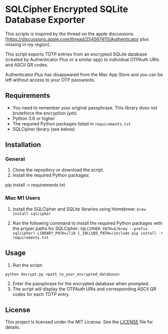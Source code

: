 # SQLCipher Encrypted SQLite Database Exporter

This scripts is inspired by the thread on the apple discussions: [https://discussions.apple.com/thread/254567411](Authenticator plus missing in my region).

This script exports TOTP entries from an encrypted SQLite database (created by Authenticator Plus or a similar app) to individual OTPAuth URIs and ASCII QR codes.

Authenticator Plus has disappeared from the Mac App Store and you can be left without access to your OTP passwords.

## Requirements

- You need to remember your original passphrase. This library does not bruteforce the encryption (yet).
- Python 3.6 or higher
- The required Python packages listed in `requirements.txt`
- SQLCipher library (see below)

## Installation

### General

1. Clone the repository or download the script.
2. Install the required Python packages:

pip install -r requirements.txt


### Mac M1 Users

1. Install the SQLCipher and SQLite libraries using Homebrew:
   `brew install sqlcipher`

2. Run the following command to install the required Python packages with the proper paths for SQLCipher:
`
SQLCIPHER_PATH=$(brew --prefix sqlcipher) LIBRARY_PATH=/lib C_INCLUDE_PATH=/include pip install -r requirements.txt
`

## Usage

1. Run the script:

`python decrypt.py <path_to_your_encrypted_database>`

2. Enter the passphrase for the encrypted database when prompted.
3. The script will display the OTPAuth URIs and corresponding ASCII QR codes for each TOTP entry.

## License

This project is licensed under the MIT License. See the [LICENSE](LICENSE) file for details.


